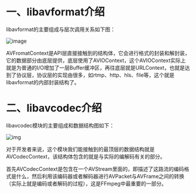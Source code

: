 # 一、libavformat介绍

libavformat的主要组成与层次调用关系如下图：

![image](https://user-images.githubusercontent.com/87457873/148345134-91ce7724-18ec-4b1b-823b-12238e9c7a31.png)

AVFromatContext是API层直接接触到的结构体，它会进行格式的封装和解封装，它的数据部分由底层提供，底层使用了AVIOContext，这个AVIOContext实际上就是为普通的I/O增加了一层Buffer缓冲区，再往底层就是URLContext，也就是达到了协议层，协议层的实现由很多，如rtmp、http、hls、file等，这个就是libavformat的内部封装结构了。

# 二、libavcodec介绍

libavcodec模块的主要组成和数据结构图如下：

 ![img](https://images2018.cnblogs.com/blog/682616/201807/682616-20180720180926182-1853199081.png)

对于开发者来说，这个模块我们能接触到的最顶层的数据结构就是AVCodecContext，该结构体包含的就是与实际的编解码有关的部分。

首先AVCodecContext是包含在一个AVStream里面的，即描述了这路流的编码格式是什么，然后利用该编码器或者解码器进行AVPacket与AVFrame之间的转换（实际上就是编码或者解码的过程），这是FFmpeg中最重要的一部分。

